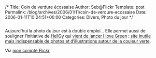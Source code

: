/*
 Title: Coin de verdure écossaise
 Author: Seb@Flickr
 Template: post
 Permalink: /blog/archives/2006/01/11/coin-de-verdure-ecossaise
 Date: 2006-01-11T10:24:51+00:00
 Categories: Divers, Photo du jour
*/
<p><a href="http://www.flickr.com/photos/z720/40852330/"><img src="http://static.flickr.com/25/40852330_0f870acbf4_m.jpg" alt="" /></a></p>
<p>Aujourd&rsquo;hui la photo du jour est à double emploi&#8230; Elle permet aussi de souligner l&rsquo;initiative de <a href="http://weblog.redisdead.net">HellGy</a> qui <a href="http://weblog.redisdead.net/main/2006/01/10/1698-i-love-green-project">vient de lancer I love Green</a> : <a href="http://www.ilovegreen.org">site inutile mais indispensable de photos et d&rsquo;illustrations autour de la couleur verte</a>.</p>
<p>Via <a href="http://www.flickr.com/people/z720/">mon compte Flickr</a></p>
